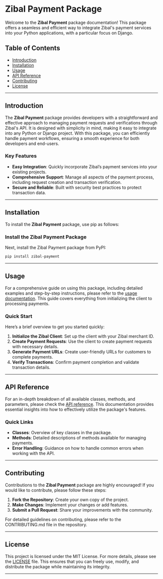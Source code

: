 # Zibal Payment Package

Welcome to the **Zibal Payment** package documentation! This package offers a seamless and efficient way to integrate Zibal's payment services into your Python applications, with a particular focus on Django.

## Table of Contents

- [Introduction](#introduction)
- [Installation](#installation)
- [Usage](#usage)
- [API Reference](#api-reference)
- [Contributing](#contributing)
- [License](#license)

---

## Introduction

The **Zibal Payment** package provides developers with a straightforward and effective approach to managing payment requests and verifications through Zibal's API. It is designed with simplicity in mind, making it easy to integrate into any Python or Django project. With this package, you can efficiently handle payment workflows, ensuring a smooth experience for both developers and end-users.

### Key Features

- **Easy Integration**: Quickly incorporate Zibal’s payment services into your existing projects.
- **Comprehensive Support**: Manage all aspects of the payment process, including request creation and transaction verification.
- **Secure and Reliable**: Built with security best practices to protect transaction data.

---

## Installation

To install the **Zibal Payment** package, use pip as follows:

### Install the Zibal Payment Package

Next, install the Zibal Payment package from PyPI:

```bash
pip install zibal-payment
```

---

## Usage

For a comprehensive guide on using this package, including detailed examples and step-by-step instructions, please refer to the [usage documentation](usage.md). This guide covers everything from initializing the client to processing payments.

### Quick Start

Here’s a brief overview to get you started quickly:

1. **Initialize the Zibal Client**: Set up the client with your Zibal merchant ID.
2. **Create Payment Requests**: Use the client to create payment requests with necessary details.
3. **Generate Payment URLs**: Create user-friendly URLs for customers to complete payments.
4. **Verify Transactions**: Confirm payment completion and validate transaction details.

---

## API Reference

For an in-depth breakdown of all available classes, methods, and parameters, please check the [API reference](api_reference.md). This documentation provides essential insights into how to effectively utilize the package's features.

### Quick Links

- **Classes**: Overview of key classes in the package.
- **Methods**: Detailed descriptions of methods available for managing payments.
- **Error Handling**: Guidance on how to handle common errors when working with the API.

---

## Contributing

Contributions to the **Zibal Payment** package are highly encouraged! If you would like to contribute, please follow these steps:

1. **Fork the Repository**: Create your own copy of the project.
2. **Make Changes**: Implement your changes or add features.
3. **Submit a Pull Request**: Share your improvements with the community.

For detailed guidelines on contributing, please refer to the CONTRIBUTING.md file in the repository.

---

## License

This project is licensed under the MIT License. For more details, please see the [LICENSE](LICENSE) file. This ensures that you can freely use, modify, and distribute the package while maintaining its integrity.

---
